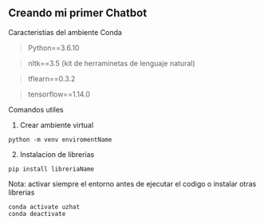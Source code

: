 ## Creando mi primer Chatbot

Caracteristias del ambiente Conda
> Python==3.6.10

> nltk==3.5  (kit de herraminetas de lenguaje natural)

> tflearn==0.3.2

> tensorflow==1.14.0

Comandos utiles
1. Crear ambiente virtual 
```
python -m venv enviromentName
```
2. Instalacion de librerias
```
pip install libreriaName
```
Nota: activar siempre el entorno antes de ejecutar el codigo o instalar otras librerias
```
conda activate uzhat
conda deactivate
```


